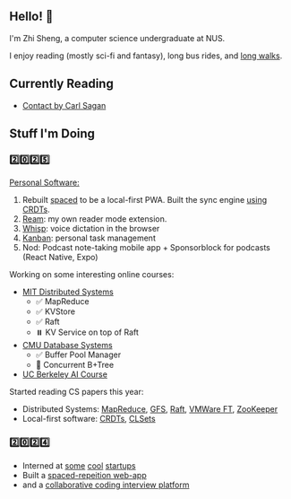 ## Hello! 👋

I'm Zhi Sheng, a computer science undergraduate at NUS.

I enjoy reading (mostly sci-fi and fantasy), long bus rides, and [long walks](https://internetprincess.substack.com/p/choosing-to-walk).

## Currently Reading

- [Contact by Carl Sagan](https://www.goodreads.com/book/show/53000876-contact)

## Stuff I'm Doing

### 2️⃣0️⃣2️⃣5️⃣

[Personal Software:](https://leerob.com/n/personal-software)

1. Rebuilt [spaced](https://spaced2.zsheng.app/) to be a local-first PWA. Built the sync engine [using CRDTs](https://github.com/zsh-eng/spaced-backend).
2. [Ream](https://github.com/zsh-eng/ream?tab=readme-ov-file): my own reader mode extension.
3. [Whisp](https://github.com/zsh-eng/whisp): voice dictation in the browser
4. [Kanban](https://github.com/zsh-eng/kanban): personal task management
5. Nod: Podcast note-taking mobile app + Sponsorblock for podcasts (React Native, Expo)

Working on some interesting online courses:

- [MIT Distributed Systems](https://pdos.csail.mit.edu/6.824/index.html)
  - ✅ MapReduce
  - ✅ KVStore
  - ✅ Raft
  - ⏸️ KV Service on top of Raft
- [CMU Database Systems](https://15445.courses.cs.cmu.edu/fall2024/)
  - ✅ Buffer Pool Manager
  - 🔄 Concurrent B+Tree
- [UC Berkeley AI Course](https://inst.eecs.berkeley.edu/~cs188/fa24/)

Started reading CS papers this year:

- Distributed Systems: [MapReduce](https://static.googleusercontent.com/media/research.google.com/en//archive/mapreduce-osdi04.pdf), [GFS](https://static.googleusercontent.com/media/research.google.com/en//archive/gfs-sosp2003.pdf), [Raft](https://raft.github.io/raft.pdf), [VMWare FT](https://www.cs.princeton.edu/courses/archive/fall16/cos418/papers/scales-vm.pdf), [ZooKeeper](https://www.usenix.org/legacy/event/atc10/tech/full_papers/Hunt.pdf)
- Local-first software: [CRDTs](https://inria.hal.science/inria-00555588/), [CLSets](https://dl.acm.org/doi/pdf/10.1145/3380787.3393678)

### 2️⃣0️⃣2️⃣4️⃣

- Interned at [some](https://voltade.com/) [cool](https://www.unravelcarbon.com/) [startups](https://www.caresense.ai/)
- Built a [spaced-repeition web-app](https://github.com/zsh-eng/spaced)
- and a [collaborative coding interview platform](https://github.com/CS3219-AY2425S1/cs3219-ay2425s1-project-g55)
